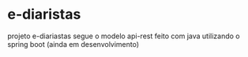# e-diaristas
 projeto e-diariastas segue o modelo api-rest feito com java utilizando o spring boot (ainda em desenvolvimento)
 
 
